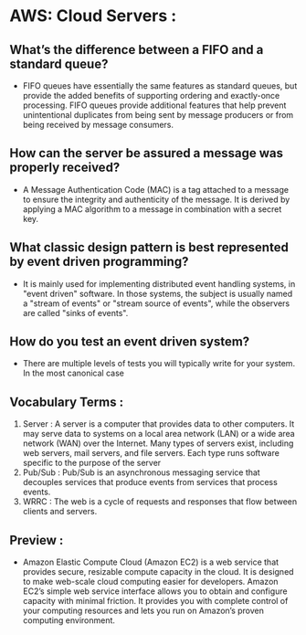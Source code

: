 # AWS: Cloud Servers :

## What’s the difference between a FIFO and a standard queue?

  * FIFO queues have essentially the same features as standard queues, but provide the added benefits of supporting ordering and exactly-once processing. FIFO queues provide additional features that help prevent unintentional duplicates from being sent by message producers or from being received by message consumers.

## How can the server be assured a message was properly received? 

 * A Message Authentication Code (MAC) is a tag attached to a message to ensure the integrity and authenticity of the message. It is derived by applying a MAC algorithm to a message in combination with a secret key.

## What classic design pattern is best represented by event driven programming?

 * It is mainly used for implementing distributed event handling systems, in "event driven" software. In those systems, the subject is usually named a "stream of events" or "stream source of events", while the observers are called "sinks of events".

## How do you test an event driven system? 

  * There are multiple levels of tests you will typically write for your system. In the most canonical case

## Vocabulary Terms :

  1. Server : A server is a computer that provides data to other computers. It may serve data to systems on a local area network (LAN) or a wide area network (WAN) over the Internet. Many types of servers exist, including web servers, mail servers, and file servers. Each type runs software specific to the purpose of the server
  2. Pub/Sub : Pub/Sub is an asynchronous messaging service that decouples services that produce events from services that process events.
  3. WRRC : The web is a cycle of requests and responses that flow between clients and servers.

## Preview :

* Amazon Elastic Compute Cloud (Amazon EC2) is a web service that provides secure, resizable compute capacity in the cloud. It is designed to make web-scale cloud computing easier for developers. Amazon EC2’s simple web service interface allows you to obtain and configure capacity with minimal friction. It provides you with complete control of your computing resources and lets you run on Amazon’s proven computing environment.
